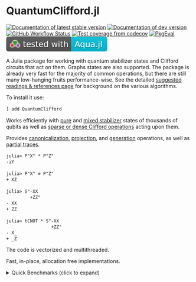 # QuantumClifford.jl

[![Documentation of latest stable version](https://img.shields.io/badge/docs-stable-blue.svg)](https://krastanov.github.io/QuantumClifford.jl/stable)
[![Documentation of dev version](https://img.shields.io/badge/docs-dev-blue.svg)](https://krastanov.github.io/QuantumClifford.jl/dev)
[![GitHub Workflow Status](https://img.shields.io/github/workflow/status/Krastanov/QuantumClifford.jl/CI)](https://github.com/Krastanov/QuantumClifford.jl/actions?query=workflow%3ACI+branch%3Amaster)
[![Test coverage from codecov](https://img.shields.io/codecov/c/gh/Krastanov/QuantumClifford.jl?label=codecov)](https://codecov.io/gh/Krastanov/QuantumClifford.jl)
[![PkgEval](https://juliahub.com/docs/QuantumClifford/pkgeval.svg)](https://juliahub.com/ui/Packages/QuantumClifford/BsGZO)
[![Aqua QA](https://raw.githubusercontent.com/JuliaTesting/Aqua.jl/master/badge.svg)](https://github.com/JuliaTesting/Aqua.jl)
<!--[![Build status](https://api.travis-ci.com/Krastanov/QuantumClifford.jl.svg?branch=master)](https://travis-ci.com/Krastanov/QuantumClifford.jl)-->
<!--[![Test coverage from coveralls](https://img.shields.io/coveralls/github/Krastanov/QuantumClifford.jl?label=coveralls)](https://coveralls.io/r/Krastanov/QuantumClifford.jl?branch=master)-->

A Julia package for working with quantum stabilizer states and Clifford circuits
that act on them. Graphs states are also supported. The package is already very fast for the majority of common operations, but there are still many low-hanging fruits performance-wise. See the detailed [suggested readings & references page](https://krastanov.github.io/QuantumClifford.jl/dev/references/#Suggested-reading) for background on the various algorithms.

To install it use:

```julia
] add QuantumClifford
```

Works efficiently with
[pure](https://krastanov.github.io/QuantumClifford.jl/dev/manual/#Stabilizers-1) and
[mixed stabilizer](https://krastanov.github.io/QuantumClifford.jl/dev/mixed/#Mixed-Stabilizer-States-1)
states of thousands of qubits
as well as
[sparse or dense Clifford operations](https://krastanov.github.io/QuantumClifford.jl/dev/manual/#Clifford-Operators-1)
acting upon them.

Provides
[canonicalization](https://krastanov.github.io/QuantumClifford.jl/dev/manual/#Canonicalization-of-Stabilizers-1),
[projection](https://krastanov.github.io/QuantumClifford.jl/dev/manual/#Projective-Measurements-1), and
[generation](https://krastanov.github.io/QuantumClifford.jl/dev/manual/#Generating-a-Pauli-Operator-with-Stabilizer-Generators-1) operations,
as well as
[partial traces](https://krastanov.github.io/QuantumClifford.jl/dev/manual/#Partial-Traces-1).

```jldoctest
julia> P"X" * P"Z"
-iY

julia> P"X" ⊗ P"Z"
+ XZ

julia> S"-XX
         +ZZ"
- XX
+ ZZ

julia> tCNOT * S"-XX
                 +ZZ"
- X_
+ _Z
```

The code is vectorized and multithreaded.

Fast, in-place, allocation free implementations.

<details>
    <summary>Quick Benchmarks (click to expand)</summary>

#### Comparison against other Clifford simulators

The only other simulator of similar performance I know of is [Stim](https://github.com/quantumlib/Stim). In particular, Stim implements convenient tracking of Pauli frames, that makes simulating the performance of error correcting codes blazingly fast (which are possible in QuantumClifford.jl, but no convenient interface is provided for that yet).

The "low level" functionality is of similar performance in Stim and QuantumClifford but different tradeoffs are made at the higher levels: to multiply in-place 1M-qubit Pauli operators Stim needs 16μs while QuantumClifford.jl needs 14μs. The difference is inconsequential and depends on compilers and hardware.

Of note is that Stim achieved this performance through high-quality C++ SIMD code of significant sophistication, while QuantumClifford.jl is implemented in pure Julia.

#### Multiplying two 1 gigaqubit Paulis in 32 ms

```jldoctest
julia> a = random_pauli(1_000_000_000);
julia> b = random_pauli(1_000_000_000);
julia> @benchmark QuantumClifford.mul_left!(a,b)
BenchmarkTools.Trial: 155 samples with 1 evaluation.
 Range (min … max):  32.074 ms … 32.425 ms  ┊ GC (min … max): 0.00% … 0.00%
 Time  (median):     32.246 ms              ┊ GC (median):    0.00%
 Time  (mean ± σ):   32.247 ms ± 63.427 μs  ┊ GC (mean ± σ):  0.00% ± 0.00%

                  ▃  ▃▃ ▄ ▆▄▄▄██▃ ▃▄▁▆█▃▃ ▃      ▁             
  ▄▁▁▄▁▁▄▆▁▁▄▆▄▆▇▇█▄▄██▄█▆███████▇███████▆█▆▄▄▄▁▄█▁▄▄▁▄▁▁▁▁▁▄ ▄
  32.1 ms         Histogram: frequency by time        32.4 ms <

 Memory estimate: 0 bytes, allocs estimate: 0.
```

#### Canonicalization of a random 1000-qubit stabilizer in 22 ms

```jldoctest
julia> @benchmark canonicalize!(s) setup=(s=random_stabilizer(1000))
BenchmarkTools.Trial: 226 samples with 1 evaluation.
 Range (min … max):  21.938 ms …  22.680 ms  ┊ GC (min … max): 0.00% … 0.00%
 Time  (median):     22.025 ms               ┊ GC (median):    0.00%
 Time  (mean ± σ):   22.057 ms ± 115.247 μs  ┊ GC (mean ± σ):  0.00% ± 0.00%

    ▂▂ █▃▃▂                                                     
  ▄▇███████▆▇▆█▆▄▄▄▄▄▅▄▃▃▁▄▃▃▃▃▃▃▁▁▁▁▁▃▁▁▁▁▁▃▁▃▁▁▁▁▃▁▁▁▁▁▁▁▁▃▃ ▃
  21.9 ms         Histogram: frequency by time         22.6 ms <

 Memory estimate: 32 bytes, allocs estimate: 1.
```

#### Gate application (500 CNOT gates on 1000 qubits) in 7 ms

```jldoctest
julia> @benchmark apply!(s, gate) setup=(s=random_stabilizer(1000); gate=tensor_pow(tCNOT,500))
BenchmarkTools.Trial: 564 samples with 1 evaluation.
 Range (min … max):  6.602 ms … 17.719 ms  ┊ GC (min … max): 0.00% … 0.00%
 Time  (median):     8.411 ms              ┊ GC (median):    0.00%
 Time  (mean ± σ):   8.865 ms ±  1.836 ms  ┊ GC (mean ± σ):  0.00% ± 0.00%

  ▂             ▁                    █                        
  ██▆▆▆▄▅▃▄▄▄▄▅▇█▇▆▄▅▃▄▃▃▃▃▃▃▁▂▂▃▁▃▃██▃▂▃▂▂▂▂▂▂▂▂▁▃▃▃▁▂▂▂▂▂▂ ▃
  6.6 ms         Histogram: frequency by time        13.7 ms <

 Memory estimate: 13.84 KiB, allocs estimate: 111.
```

#### Sparse gate application to only specified qubits in a 1000 qubit tableau in 4 μs

```jldoctest
julia> @benchmark apply!(s, sCNOT(32,504)) setup=(s=random_stabilizer(1000))
BenchmarkTools.Trial: 10000 samples with 9 evaluations.
 Range (min … max):  3.373 μs … 252.630 μs  ┊ GC (min … max): 0.00% … 53.27%
 Time  (median):     3.766 μs               ┊ GC (median):    0.00%
 Time  (mean ± σ):   3.892 μs ±   2.525 μs  ┊ GC (mean ± σ):  0.35% ±  0.53%

        ▃▆█▅▁                                                  
  ▁▁▁▂▃▇█████▅▃▂▂▃▃▂▂▁▁▁▁▁▁▁▁▁▁▁▁▁▁▁▁▁▁▁▁▁▁▁▁▁▁▁▁▁▁▁▁▁▁▁▁▁▁▁▁ ▂
  3.37 μs         Histogram: frequency by time        6.07 μs <

 Memory estimate: 96 bytes, allocs estimate: 2.
```

#### Measuring a dense 1000 qubit Pauli operator in 74 μs

```jldoctest
julia> s=random_destabilizer(1000); p=random_pauli(1000);

julia> @benchmark project!(_s,_p) setup=(_s=copy(s);_p=copy(p)) evals=1
BenchmarkTools.Trial: 10000 samples with 1 evaluation.
 Range (min … max):  69.030 μs … 144.963 μs  ┊ GC (min … max): 0.00% … 0.00%
 Time  (median):     73.799 μs               ┊ GC (median):    0.00%
 Time  (mean ± σ):   73.639 μs ±   4.118 μs  ┊ GC (mean ± σ):  0.00% ± 0.00%

    ▂           ▁█▁                                             
  ▃██▆▄▃▃▃▄▆▅▄▃▃███▃▂▂▂▁▂▂▂▂▂▂▂▂▂▂▂▂▂▂▂▂▂▂▂▂▂▂▂▂▁▂▂▂▂▂▂▂▂▂▂▂▂▂ ▃
  69 μs           Histogram: frequency by time         92.8 μs <

 Memory estimate: 480 bytes, allocs estimate: 4.
```

#### Measuring a single qubit in a 1000 qubit tableau in 50 μs

```jldoctest
julia> s=MixedDestabilizer(random_destabilizer(1000));

julia> @benchmark projectY!(_s,42) setup=(_s=copy(s)) evals=1
BenchmarkTools.Trial: 10000 samples with 1 evaluation.
 Range (min … max):  46.928 μs … 88.046 μs  ┊ GC (min … max): 0.00% … 0.00%
 Time  (median):     49.934 μs              ┊ GC (median):    0.00%
 Time  (mean ± σ):   49.776 μs ±  2.623 μs  ┊ GC (mean ± σ):  0.00% ± 0.00%

     ▁      ▄█▂                                                
  ▂▂▆██▄▄▄▄▆███▅▃▂▂▂▂▂▂▂▂▂▂▂▂▂▁▁▂▂▂▂▂▂▂▂▂▂▂▂▂▂▂▂▂▂▂▂▂▂▁▂▂▂▂▁▂ ▃
  46.9 μs         Histogram: frequency by time        63.8 μs <

 Memory estimate: 464 bytes, allocs estimate: 5.
```

Benchmarks executed on a Ryzen Zen1 8-core CPU.

More detailed benchmarks can be seen at [github.com/Krastanov/QuantumCliffordBenchmarksLog](https://github.com/Krastanov/QuantumCliffordBenchmarksLog).
</details>
